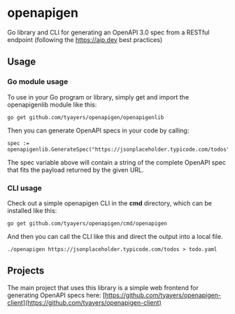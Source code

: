 # openapigen
Go library and CLI for generating an OpenAPI 3.0 spec from a RESTful endpoint (following the https://aip.dev best practices)

## Usage

### Go module usage
To use in your Go program or library, simply get and import the openapigenlib module like this:

```
go get github.com/tyayers/openapigen/openapigenlib
```

Then you can generate OpenAPI specs in your code by calling:

```
spec := openapigenlib.GenerateSpec("https://jsonplaceholder.typicode.com/todos")
```

The spec variable above will contain a string of the complete OpenAPI spec that fits the payload returned by the given URL.

### CLI usage
Check out a simple openapigen CLI in the **cmd** directory, which can be installed like this:

```
go get github.com/tyayers/openapigen/cmd/openapigen
```

And then you can call the CLI like this and direct the output into a local file.

```
./openapigen https://jsonplaceholder.typicode.com/todos > todo.yaml
```

## Projects
The main project that uses this library is a simple web frontend for generating OpenAPI specs here: [https://github.com/tyayers/openapigen-client](https://github.com/tyayers/openapigen-client)
